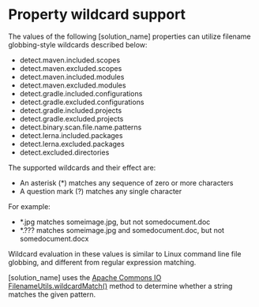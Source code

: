 # Property wildcard support

The values of the following [solution_name] properties can utilize filename globbing-style wildcards described below:

* detect.maven.included.scopes
* detect.maven.excluded.scopes
* detect.maven.included.modules
* detect.maven.excluded.modules
* detect.gradle.included.configurations
* detect.gradle.excluded.configurations
* detect.gradle.included.projects
* detect.gradle.excluded.projects
* detect.binary.scan.file.name.patterns
* detect.lerna.included.packages
* detect.lerna.excluded.packages
* detect.excluded.directories

The supported wildcards and their effect are:

* An asterisk (*) matches any sequence of zero or more characters
* A question mark (?) matches any single character

For example:

* *.jpg matches someimage.jpg, but not somedocument.doc
* *.??? matches someimage.jpg and somedocument.doc, but not somedocument.docx

Wildcard evaluation in these values is similar to Linux command line file globbing, and different from regular expression matching.

[solution_name] uses the
[Apache Commons IO FilenameUtils.wildcardMatch()](https://commons.apache.org/proper/commons-io/javadocs/api-release/org/apache/commons/io/FilenameUtils.html#wildcardMatch-java.lang.String-java.lang.String-) method to determine whether a string matches the given pattern.
